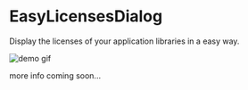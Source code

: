 # EasyLicensesDialog
Display the licenses of your application libraries in a easy way.

![demo gif](http://i.imgur.com/jNbGdCX.gif)

more info coming soon...

